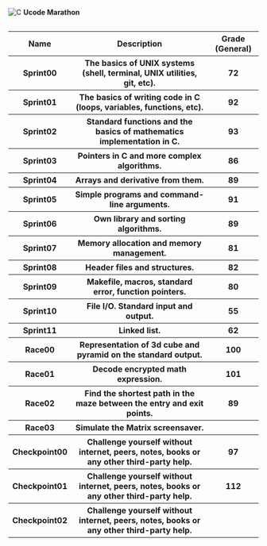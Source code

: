 ![C](https://img.shields.io/badge/c-%2300599C.svg?style=for-the-badge&logo=c&logoColor=white) <b>Ucode Marathon

<body>
    <table width="100%" border="0" cellpadding="3" align="left">  
        <tr>
            <th>Name</th>
            <th>Description</th>
            <th>Grade (General)</th>
        </tr>
        <tr>
            <th>Sprint00</th>
            <th>The basics of UNIX systems (shell, terminal, UNIX utilities, git, etc).</th>
            <th>72</th>
        </tr>
        <tr>
            <th>Sprint01</th>
            <th>The basics of writing code in C (loops, variables, functions, etc).</th>
            <th>92</th>
        </tr>
        <tr>
            <th>Sprint02</th>
            <th>Standard functions and the basics of mathematics implementation in C.</th>
            <th>93</th>
        </tr>
        <tr>
            <th>Sprint03</th>
            <th>Pointers in C and more complex algorithms.</th>
            <th>86</th>
        </tr>
        <tr>
            <th>Sprint04</th>
            <th>Arrays and derivative from them.</th>
            <th>89</th>
        </tr>
        <tr>
            <th>Sprint05</th>
            <th>Simple programs and command-line arguments.</th>
            <th>91</th>
        </tr>
        <tr>
            <th>Sprint06</th>
            <th>Own library and sorting algorithms.</th>
            <th>89</th>
        </tr>
        <tr>
            <th>Sprint07</th>
            <th>Memory allocation and memory management.</th>
            <th>81</th>
        </tr>
        <tr>
            <th>Sprint08</th>
            <th>Header files and structures.</th>
            <th>82</th>
        </tr>
        <tr>
            <th>Sprint09</th>
            <th>Makefile, macros, standard error, function pointers.</th>
            <th>80</th>
        </tr>
        <tr>
            <th>Sprint10</th>
            <th>File I/O. Standard input and output.</th>
            <th>55</th>
        </tr>
        <tr>
            <th>Sprint11</th>
            <th>Linked list.</th>
            <th>62</th>
        </tr>
        <tr>
            <th>Race00</th>
            <th>Representation of 3d cube and pyramid on the standard output.</th>
            <th>100</th>
        </tr>
        <tr>
            <th>Race01</th>
            <th>Decode encrypted math expression.</th>
            <th>101</th>
        </tr>
        <tr>
            <th>Race02</th>
            <th>Find the shortest path in the maze between the entry and exit points.</th>
            <th>89</th>
        </tr>
        <tr>
            <th>Race03</th>
            <th>Simulate the Matrix screensaver.</th>
            <th></th>
        </tr>
        <tr>
            <th>Checkpoint00</th>
            <th>Challenge yourself without internet, peers, notes, books or any other third-party help.</th>
            <th>97</th>
        </tr>
        <tr>
            <th>Checkpoint01</th>
            <th>Challenge yourself without internet, peers, notes, books or any other third-party help.</th>
            <th>112</th>
        </tr>
        <tr>
            <th>Checkpoint02</th>
            <th>Challenge yourself without internet, peers, notes, books or any other third-party help.</th>
            <th></th>
        </tr>
    </table>
</body>

